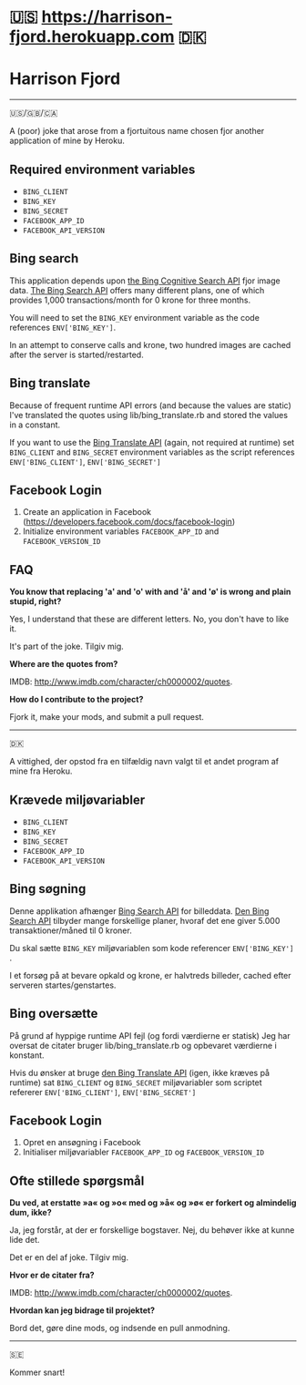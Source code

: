 # 🇺🇸 https://harrison-fjord.herokuapp.com 🇩🇰

# Harrison Fjord
---
🇺🇸/🇬🇧/🇨🇦

A (poor) joke that arose from a fjortuitous name chosen fjor another application of mine by Heroku.

## Required environment variables
* `BING_CLIENT`
* `BING_KEY`
* `BING_SECRET`
* `FACEBOOK_APP_ID`
* `FACEBOOK_API_VERSION`

## Bing search
This application depends upon [the Bing Cognitive Search API](https://datamarket.azure.com/dataset/bing/search) fjor image data.  [The Bing Search API](https://www.microsoft.com/cognitive-services/en-us/bing-image-search-api) offers many different plans, one of which provides 1,000 transactions/month for 0 krone for three months.

You will need to set the `BING_KEY` environment variable as the code references `ENV['BING_KEY']`.

In an attempt to conserve calls and krone, two hundred images are cached after the server is started/restarted.

## Bing translate
Because of frequent runtime API errors (and because the values are static) I've translated the quotes using lib/bing_translate.rb and stored the values in a constant.

If you want to use the [Bing Translate API](https://www.microsoft.com/en-us/translator/translatorapi.aspx) (again, not required at runtime) set `BING_CLIENT` and `BING_SECRET` environment variables as the script references `ENV['BING_CLIENT']`, `ENV['BING_SECRET']`

## Facebook Login
1. Create an application in Facebook (https://developers.facebook.com/docs/facebook-login)
1. Initialize environment variables `FACEBOOK_APP_ID` and `FACEBOOK_VERSION_ID`

## FAQ
**You know that replacing 'a' and 'o' with and 'å' and 'ø' is wrong and plain stupid, right?**

Yes, I understand that these are different letters.  No, you don't have to like it.

It's part of the joke.  Tilgiv mig.

**Where are the quotes from?**

IMDB: http://www.imdb.com/character/ch0000002/quotes.

**How do I contribute to the project?**

Fjork it, make your mods, and submit a pull request.

---
🇩🇰

A vittighed, der opstod fra en tilfældig navn valgt til et andet program af mine fra Heroku.


## Krævede miljøvariabler
* `BING_CLIENT`
* `BING_KEY`
* `BING_SECRET`
* `FACEBOOK_APP_ID`
* `FACEBOOK_API_VERSION`

## Bing søgning
Denne applikation afhænger [Bing Search API](https://datamarket.azure.com/dataset/bing/search) for billeddata. [Den Bing Search API](https://datamarket.azure.com/dataset/bing/search) tilbyder mange forskellige planer, hvoraf det ene giver 5.000 transaktioner/måned til 0 kroner.

Du skal sætte `BING_KEY` miljøvariablen som kode referencer `ENV['BING_KEY'] `.

I et forsøg på at bevare opkald og krone, er halvtreds billeder, cached efter serveren startes/genstartes.

## Bing oversætte
På grund af hyppige runtime API fejl (og fordi værdierne er statisk) Jeg har oversat de citater bruger lib/bing_translate.rb og opbevaret værdierne i konstant.

Hvis du ønsker at bruge [den Bing Translate API](https://www.microsoft.com/en-us/translator/translatorapi.aspx) (igen, ikke kræves på runtime) sat `BING_CLIENT` og `BING_SECRET` miljøvariabler som scriptet refererer `ENV['BING_CLIENT']`, `ENV['BING_SECRET']`

## Facebook Login
1. Opret en ansøgning i Facebook
1. Initialiser miljøvariabler `FACEBOOK_APP_ID` og `FACEBOOK_VERSION_ID`

## Ofte stillede spørgsmål
**Du ved, at erstatte »a« og »o« med og »å« og »ø« er forkert og almindelig dum, ikke?**

Ja, jeg forstår, at der er forskellige bogstaver. Nej, du behøver ikke at kunne lide det.

Det er en del af joke. Tilgiv mig.

**Hvor er de citater fra?**

IMDB: http://www.imdb.com/character/ch0000002/quotes.

**Hvordan kan jeg bidrage til projektet?**

Bord det, gøre dine mods, og indsende en pull anmodning.

---
🇸🇪

Kommer snart!
